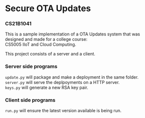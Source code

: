 # Secure OTA Updates
### CS21B1041

This is a sample implementation of a OTA Updates system that was designed and made for a college course:   
CS5005 IIoT and Cloud Computing.

This project consists of a server and a client.

### Server side programs

`update.py` will package and make a deployment in the same folder.   
`server.py` will serve the deplpoyments on a HTTP server.   
`keys.py` will generate a new RSA key pair.

### Client side programs

`run.py` will ensure the latest version available is being run.
